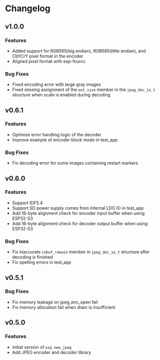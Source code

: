 # Changelog

## v1.0.0

### Features

- Added support for RGB565(big endian), RGB565(little endian), and CbYCrY pixel format in the encoder
- Aligned pixel format with esp-fourcc

### Bug Fixes

- Fixed encoding error with large gray images
- Fixed missing assignment of the `out_size` member in the `jpeg_dec_io_t` structure when scale is enabled during decoding

## v0.6.1

### Features

- Optimize error handling logic of the decoder
- Improve example of encoder block mode in test_app

### Bug Fixes

- Fix decoding error for some images containing restart markers

## v0.6.0

### Features

- Support IDF5.4
- Support SD power supply comes from internal LDO IO in test_app
- Add 16-byte alignment check for encoder input buffer when using ESP32-S3
- Add 16-byte alignment check for decoder output buffer when using ESP32-S3

### Bug Fixes

- Fix inaccurate `inbuf_remain` member in `jpeg_dec_io_t` structure after decoding is finished
- Fix spelling errors in test_app

## v0.5.1

### Bug Fixes

- Fix memory leakage on jpeg_enc_open fail
- Fix memory allocation fail when dram is insufficient

## v0.5.0

### Features

- Initial version of `esp_new_jpeg`
- Add JPEG encoder and decoder library
